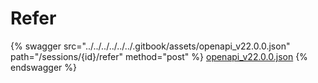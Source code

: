 # Refer

{% swagger src="../../../../../../.gitbook/assets/openapi_v22.0.0.json" path="/sessions/{id}/refer" method="post" %}
[openapi_v22.0.0.json](../../../../../../.gitbook/assets/openapi_v22.0.0.json)
{% endswagger %}
